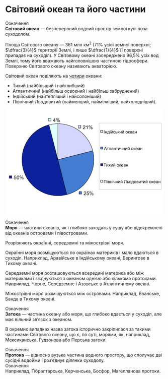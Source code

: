 Свiтовий океан та його частини
==============================

<div class="eoz-wrap">
<span class="eoz">Означення</span>
<div class="eoz-text">
<b>Свiтовий океан</b> — безперервний водний простiр земної кулi поза суходолом.
</div>
</div>

Площа Світового океану — 361 млн км$^{2}$ (71% усієї земної поверхні;
$\dfrac{3}{4}$ території Землі, і лише $\dfrac{1}{4}$ її поверхні
припадає на суходіл). У Світовому океані зосереджено 96,5% усіх вод
Землі, тому його вважають найголовнішою частиною гідросфери. Поверхню
Світового океану називають <span class="p1">акваторією</span>.

Світовий океан поділяють на <u>чотири</u> океани:
<ul>
<li><span class="p1">Тихий</span> (найбільший і найглибший)
<li><span class="p1">Атлантичний</span> (найбільш освоєний і найбільш забруднений)</li>
<li><span class="p1">Індійський</span> (найтепліший і найсолоніший)</li>
<li><span class="p1">Північний Льодовитий</span> (найменший, наймілкіший, найхолодніший).</li>
</ul>

![image](3-2.png)

<div class="eoz-wrap">
<span class="eoz">Означення</span>
<div class="eoz-text">
<b>Моря</b> — частини океанiв, як i глибоко заходять у сушу або вiдокремленi вiд океанiв островами i пiвостровами.
</div>
</div>

Розрізняють <span class="p1">окраїнні</span>, <span class="p1">середземні</span> та <span class="p1">міжострівні</span> моря.

<span class="p1">Окраїнні моря</span> розміщуються по окраїнах материків і мало вдаються в
суходіл. Наприклад, Аравійське в Індійському океані, Берингове в Тихому
океані.

<span class="p1">Середземні моря</span> розташовуються всередині материка або між материками
і з’єднуються з океаном однією або кількома протоками. Наприклад, Чорне,
Середземне і Азовське в Атлантичному океані.

<span class="p1">Міжострівні моря</span> розміщуються між островами. Наприклад, Яванське,
Банда в Тихому океані.

<div class="eoz-wrap">
<span class="eoz">Означення</span>
<div class="eoz-text">
<b>Затока</b> — частина океану або моря, що глибоко вдається у суходiл, але має вiльний зв’язок з океаном.
</div>
</div>

В окремих випадках назва затока історично закріпилася за такими
частинами Світового океану, що є, по суті, морями, як, наприклад,
Мексиканська, Гудзонова або Перська затоки.

<div class="eoz-wrap">
<span class="eoz">Означення</span>
<div class="eoz-text">
<b>Протока</b> — вiдносно вузька частина водного простору, що сполучає двi сусiднi водойми i роз’єднує дiлянки суходолу.
</div>
</div>

<div class="exmpl-wrap">
<span class="exmpl">Означення</span>
<div class="exmpl-text">
Наприклад, Ґібралтарська, Керченська, Босфор, Магелланова протоки.
</div>
</div>